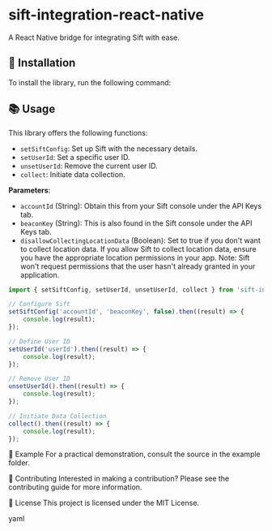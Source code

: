 # sift-integration-react-native

A React Native bridge for integrating Sift with ease.

## 🚀 Installation

To install the library, run the following command:


## 📚 Usage

This library offers the following functions:

- `setSiftConfig`: Set up Sift with the necessary details.
- `setUserId`: Set a specific user ID.
- `unsetUserId`: Remove the current user ID.
- `collect`: Initiate data collection.

**Parameters**:

- `accountId` (String): Obtain this from your Sift console under the API Keys tab.
- `beaconKey` (String): This is also found in the Sift console under the API Keys tab.
- `disallowCollectingLocationData` (Boolean): Set to true if you don't want to collect location data. If you allow Sift to collect location data, ensure you have the appropriate location permissions in your app. Note: Sift won't request permissions that the user hasn't already granted in your application.

```javascript
import { setSiftConfig, setUserId, unsetUserId, collect } from 'sift-integration-react-native';

// Configure Sift
setSiftConfig('accountId', 'beaconKey', false).then((result) => {
    console.log(result);
});

// Define User ID
setUserId('userId').then((result) => {
    console.log(result);
});

// Remove User ID
unsetUserId().then((result) => {
    console.log(result);
});

// Initiate Data Collection
collect().then((result) => {
    console.log(result);
});
```


📂 Example
For a practical demonstration, consult the source in the example folder.

🤝 Contributing
Interested in making a contribution? Please see the contributing guide for more information.

📜 License
This project is licensed under the MIT License.

yaml
